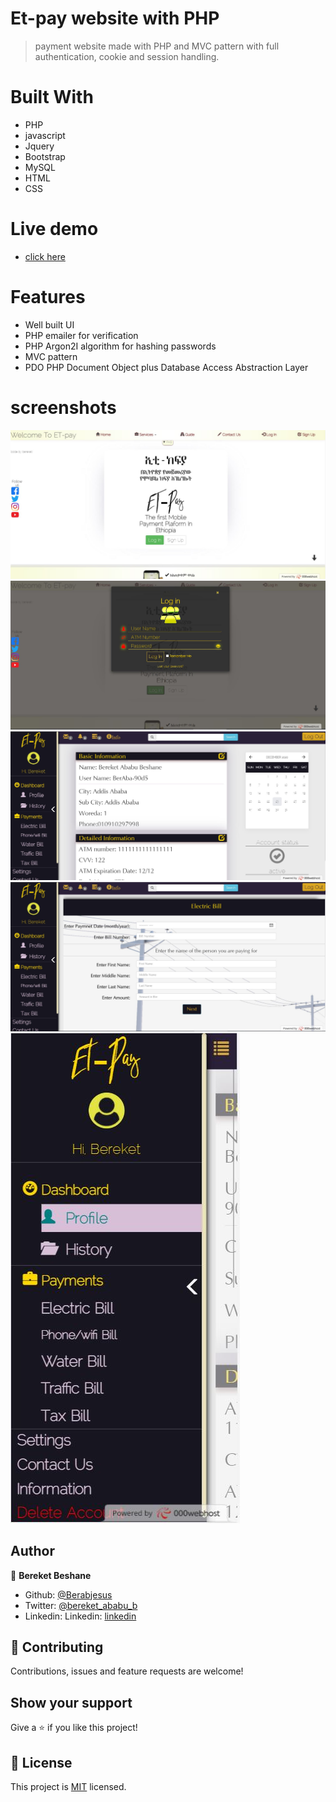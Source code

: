 # Et-pay website with PHP

> payment website made with PHP and MVC pattern with full authentication, cookie and session handling. 

# Built With
- PHP 
- javascript 
- Jquery 
- Bootstrap 
- MySQL 
- HTML 
- CSS 

# Live demo 
- [click here](https://et-pay.000webhostapp.com/)

# Features
- Well built UI
- PHP emailer for verification
- PHP Argon2I algorithm for hashing passwords 
- MVC pattern 
- PDO PHP Document Object plus  Database Access Abstraction Layer

# screenshots
<img src="./media/screenshot/ss1.JPG" width="auto" height="auto" />
<img src="./media/screenshot/ss2.JPG" width="auto" height="auto" />
<img src="./media/screenshot/ss3.JPG" width="auto" height="auto" />
<img src="./media/screenshot/ss4.JPG" width="auto" height="auto" />
<img src="./media/screenshot/ss5.JPG" width="auto" height="auto" />

## Author

👤 **Bereket Beshane**

- Github: [@Berabjesus](https://github.com/Berabjesus)
- Twitter: [@bereket_ababu_b](https://twitter.com/bereket_ababu_b)
- Linkedin: Linkedin: [linkedin](https://www.linkedin.com/in/bereket-beshane-a1b75a1a9/) 

## 🤝 Contributing

Contributions, issues and feature requests are welcome!

## Show your support

Give a ⭐️ if you like this project!

## 📝 License

This project is [MIT](lic.url) licensed.

